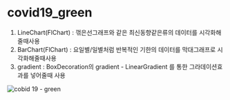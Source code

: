 # covid19_green

1. LineChart(FlChart) : 꺾은선그래프와 같은 최신동향같은류의 데이터를 시각화해줄때사용
2. BarChart(FlChart) : 요일별/일별처럼 반복적인 기한의 데이터를 막대그래프로 시각화해줄때사용
3. gradient : BoxDecoration의 gradient - LinearGradient 를 통한 그라데이션효과를 넣어줄때 사용

![cobid 19 - green](https://user-images.githubusercontent.com/76200940/140102202-6d417b16-4080-43e3-8d2c-ab978ef50a49.png)